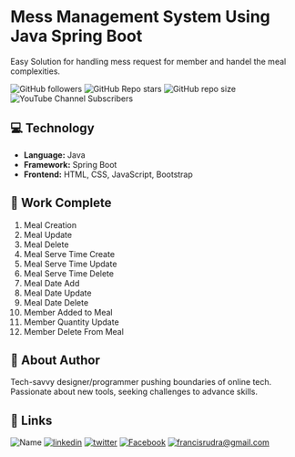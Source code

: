 # Mess Management System Using Java Spring Boot
Easy Solution for handling mess request for member and handel the meal complexities.

![ GitHub followers ](https://img.shields.io/github/followers/rudradcruze?style=social) ![ GitHub Repo stars ](https://img.shields.io/github/stars/rudradcruze/massms-springboot?style=social) ![ GitHub repo size ](https://img.shields.io/github/repo-size/rudradcruze/massms-springboot) ![ YouTube Channel Subscribers ](https://img.shields.io/youtube/channel/subscribers/UCTZN1mzW0AwackW7axf7-OQ?style=social)

## 💻 Technology
* **Language:** Java
* **Framework:** Spring Boot
* **Frontend:** HTML, CSS, JavaScript, Bootstrap

## 📑 Work Complete
1. Meal Creation
2. Meal Update
3. Meal Delete
4. Meal Serve Time Create
5. Meal Serve Time Update
6. Meal Serve Time Delete
7. Meal Date Add
8. Meal Date Update
9. Meal Date Delete
10. Member Added to Meal
11. Member Quantity Update
12. Member Delete From Meal

## 🚀 About Author
Tech-savvy designer/programmer pushing boundaries of online tech. Passionate about new tools, seeking challenges to advance skills.


## 🔗 Links
![Name](https://img.shields.io/badge/Name-Francis%20Rudra%20D%20Cruze-yellowgreen?style=for-the-badge)
[![linkedin](https://img.shields.io/badge/linkedin-0A66C2?style=for-the-badge&logo=linkedin&logoColor=white)](https://www.linkedin.com/in/rudradcruze)
[![twitter](https://img.shields.io/badge/twitter-1DA1F2?style=for-the-badge&logo=twitter&logoColor=white)](https://twitter.com/rudradcruze)
[![Facebook](https://img.shields.io/badge/facebook-4267B2?style=for-the-badge&logo=facebook&logoColor=white)](https://facebook.com/rudradcruze)
[![francisrudra@gmail.com](https://img.shields.io/badge/gmail-4267B2?style=for-the-badge&logo=gmail&logoColor=white)](mailto:francisrudra@gmail.com)